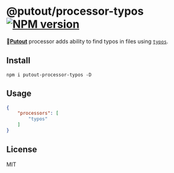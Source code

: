 # @putout/processor-typos [![NPM version][NPMIMGURL]][NPMURL]

[NPMIMGURL]: https://img.shields.io/npm/v/@putout/processor-typos.svg?style=flat&longCache=true
[NPMURL]: https://npmjs.org/package/@putout/processor-typos "npm"

🐊[**Putout**](https://github.com/coderaiser/putout) processor adds ability to find typos in files using [`typos`](https://github.com/crate-ci/typos).

## Install

```
npm i putout-processor-typos -D
```

## Usage

```json
{
    "processors": [
        "typos"
    ]
}
```

## License

MIT
